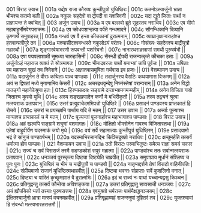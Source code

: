 001  	विराट उवाच ||
001a	यद्येष राजा कौरव्यः कुन्तीपुत्रो युधिष्ठिरः |
001c	कतमोऽस्यार्जुनो भ्राता भीमश्च कतमो बली ||
002a	नकुलः सहदेवो वा द्रौपदी वा यशस्विनी |
002c	यदा द्यूते जिताः पार्था न प्राज्ञायन्त ते क्वचित् ||
003  	अर्जुन उवाच || 
003a	य एष बल्लवो ब्रूते सूदस्तव नराधिप |
003c	एष भीमो महाबाहुर्भीमवेगपराक्रमः ||
004a	एष क्रोधवशान्हत्वा पर्वते गन्धमादने |
004c	सौगन्धिकानि दिव्यानि कृष्णार्थे समुपाहरत् ||
005a	गन्धर्व एष वै हन्ता कीचकानां दुरात्मनाम् |
005c	व्याघ्रानृक्षान्वराहांश्च हतवान्स्त्रीपुरे तव ||
006a	यश्चासीदश्वबन्धस्ते नकुलोऽयं परंतपः |
006c	गोसंख्यः सहदेवश्च माद्रीपुत्रौ महारथौ ||
007a	शृङ्गारवेषाभरणौ रूपवन्तौ यशस्विनौ |
007c	नानारथसहस्राणां समर्थौ पुरुषर्षभौ ||
008a	एषा पद्मपलाशाक्षी सुमध्या चारुहासिनी |
008c	सैरन्ध्री द्रौपदी राजन्यत्कृते कीचका हताः ||
009a	अर्जुनोऽहं महाराज व्यक्तं ते श्रोत्रमागतः |
009c	भीमादवरजः पार्थो यमाभ्यां चापि पूर्वजः ||
010a	उषिताः स्म महाराज सुखं तव निवेशने |
010c	अज्ञातवासमुषिता गर्भवास इव प्रजाः ||
011  	वैशम्पायन उवाच ||
011a	यदार्जुनेन ते वीराः कथिताः पञ्च पाण्डवाः |
011c	तदार्जुनस्य वैराटिः कथयामास विक्रमम् ||
012a	अयं स द्विषतां मध्ये मृगाणामिव केसरी |
012c	अचरद्रथवृन्देषु निघ्नंस्तेषां वरान्वरान् ||
013a	अनेन विद्धो मातङ्गो महानेकेषुणा हतः |
013c	हिरण्यकक्ष्यः सङ्ग्रामे दन्ताभ्यामगमन्महीम् ||
014a	अनेन विजिता गावो जिताश्च कुरवो युधि |
014c	अस्य शङ्खप्रणादेन कर्णौ मे बधिरीकृतौ ||
015a	तस्य तद्वचनं श्रुत्वा मत्स्यराजः प्रतापवान् |
015c	उत्तरं प्रत्युवाचेदमभिपन्नो युधिष्ठिरे ||
016a	प्रसादनं पाण्डवस्य प्राप्तकालं हि रोचये |
016c	उत्तरां च प्रयच्छामि पार्थाय यदि ते मतम् ||
017  	उत्तर उवाच ||
017a	अर्च्याः पूज्याश्च मान्याश्च प्राप्तकालं च मे मतम् |
017c	पूज्यन्तां पूजनार्हाश्च महाभागाश्च पाण्डवाः ||
018  	विराट उवाच ||
018a	अहं खल्वपि सङ्ग्रामे शत्रूणां वशमागतः |
018c	मोक्षितो भीमसेनेन गावश्च विजितास्तथा ||
019a	एतेषां बाहुवीर्येण यदस्माकं जयो मृधे |
019c	वयं सर्वे सहामात्याः कुन्तीपुत्रं युधिष्ठिरम् |
019e 	प्रसादयामो भद्रं ते सानुजं पाण्डवर्षभम् ||
020a	यदस्माभिरजानद्भिः किञ्चिदुक्तो नराधिपः |
020c	क्षन्तुमर्हति तत्सर्वं धर्मात्मा ह्येष पाण्डवः ||
021  	वैशम्पायन उवाच ||
021a	ततो विराटः परमाभितुष्टः समेत्य राज्ञा समयं चकार |
021c	राज्यं च सर्वं विससर्ज तस्मै सदण्डकोशं सपुरं महात्मा ||
022a	पाण्डवांश्च ततः सर्वान्मत्स्यराजः प्रतापवान् |
022c	धनञ्जयं पुरस्कृत्य दिष्ट्या दिष्ट्येति चाब्रवीत् ||
023a	समुपाघ्राय मूर्धानं संश्लिष्य च पुनः पुनः |
023c	युधिष्ठिरं च भीमं च माद्रीपुत्रौ च पाण्डवौ ||
024a	नातृप्यद्दर्शने तेषां विराटो वाहिनीपतिः |
024c	संप्रीयमाणो राजानं युधिष्ठिरमथाब्रवीत् ||
025a	दिष्ट्या भवन्तः संप्राप्ताः सर्वे कुशलिनो वनात् |
025c	दिष्ट्या च पारितं कृच्छ्रमज्ञातं वै दुरात्मभिः ||
026a	इदं च राज्यं नः पार्था यच्चान्यद्वसु किञ्चन |
026c	प्रतिगृह्णन्तु तत्सर्वं कौन्तेया अविशङ्कया ||
027a	उत्तरां प्रतिगृह्णातु सव्यसाची धनञ्जयः |
027c	अयं ह्यौपयिको भर्ता तस्याः पुरुषसत्तमः ||
028a	एवमुक्तो धर्मराजः पार्थमैक्षद्धनञ्जयम् |
028c	ईक्षितश्चार्जुनो भ्रात्रा मत्स्यं वचनमब्रवीत् ||
029a	प्रतिगृह्णाम्यहं राजन्स्नुषां दुहितरं तव |
029c	युक्तश्चावां हि संबन्धो मत्स्यभारतसत्तमौ ||
